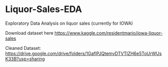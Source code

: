 # Liquor-Sales-EDA
Exploratory Data Analysis on liquor sales (currently for IOWA)

Download dataset here
https://www.kaggle.com/residentmario/iowa-liquor-sales

Cleaned Dataset:
https://drive.google.com/drive/folders/1GaflPJQtemvDTVTlZH6e5ToUrWUsK33B?usp=sharing